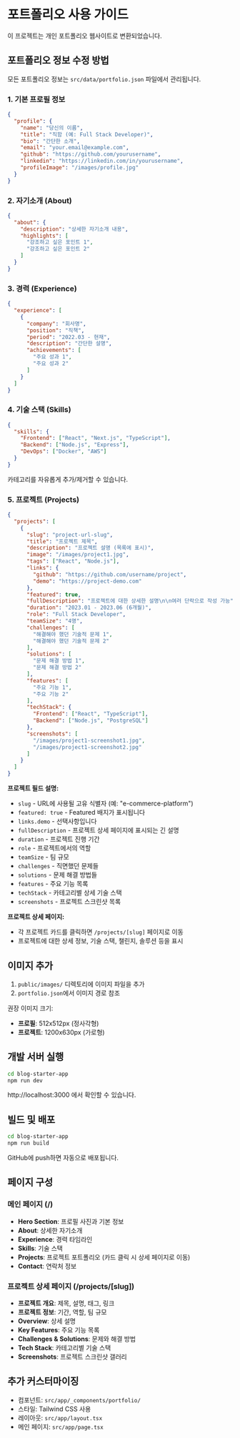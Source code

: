 # 포트폴리오 사용 가이드

이 프로젝트는 개인 포트폴리오 웹사이트로 변환되었습니다.

## 포트폴리오 정보 수정 방법

모든 포트폴리오 정보는 `src/data/portfolio.json` 파일에서 관리됩니다.

### 1. 기본 프로필 정보

```json
{
  "profile": {
    "name": "당신의 이름",
    "title": "직함 (예: Full Stack Developer)",
    "bio": "간단한 소개",
    "email": "your.email@example.com",
    "github": "https://github.com/yourusername",
    "linkedin": "https://linkedin.com/in/yourusername",
    "profileImage": "/images/profile.jpg"
  }
}
```

### 2. 자기소개 (About)

```json
{
  "about": {
    "description": "상세한 자기소개 내용",
    "highlights": [
      "강조하고 싶은 포인트 1",
      "강조하고 싶은 포인트 2"
    ]
  }
}
```

### 3. 경력 (Experience)

```json
{
  "experience": [
    {
      "company": "회사명",
      "position": "직책",
      "period": "2022.03 - 현재",
      "description": "간단한 설명",
      "achievements": [
        "주요 성과 1",
        "주요 성과 2"
      ]
    }
  ]
}
```

### 4. 기술 스택 (Skills)

```json
{
  "skills": {
    "Frontend": ["React", "Next.js", "TypeScript"],
    "Backend": ["Node.js", "Express"],
    "DevOps": ["Docker", "AWS"]
  }
}
```

카테고리를 자유롭게 추가/제거할 수 있습니다.

### 5. 프로젝트 (Projects)

```json
{
  "projects": [
    {
      "slug": "project-url-slug",
      "title": "프로젝트 제목",
      "description": "프로젝트 설명 (목록에 표시)",
      "image": "/images/project1.jpg",
      "tags": ["React", "Node.js"],
      "links": {
        "github": "https://github.com/username/project",
        "demo": "https://project-demo.com"
      },
      "featured": true,
      "fullDescription": "프로젝트에 대한 상세한 설명\n\n여러 단락으로 작성 가능",
      "duration": "2023.01 - 2023.06 (6개월)",
      "role": "Full Stack Developer",
      "teamSize": "4명",
      "challenges": [
        "해결해야 했던 기술적 문제 1",
        "해결해야 했던 기술적 문제 2"
      ],
      "solutions": [
        "문제 해결 방법 1",
        "문제 해결 방법 2"
      ],
      "features": [
        "주요 기능 1",
        "주요 기능 2"
      ],
      "techStack": {
        "Frontend": ["React", "TypeScript"],
        "Backend": ["Node.js", "PostgreSQL"]
      },
      "screenshots": [
        "/images/project1-screenshot1.jpg",
        "/images/project1-screenshot2.jpg"
      ]
    }
  ]
}
```

**프로젝트 필드 설명:**
- `slug` - URL에 사용될 고유 식별자 (예: "e-commerce-platform")
- `featured: true` - Featured 배지가 표시됩니다
- `links.demo` - 선택사항입니다
- `fullDescription` - 프로젝트 상세 페이지에 표시되는 긴 설명
- `duration` - 프로젝트 진행 기간
- `role` - 프로젝트에서의 역할
- `teamSize` - 팀 규모
- `challenges` - 직면했던 문제들
- `solutions` - 문제 해결 방법들
- `features` - 주요 기능 목록
- `techStack` - 카테고리별 상세 기술 스택
- `screenshots` - 프로젝트 스크린샷 목록

**프로젝트 상세 페이지:**
- 각 프로젝트 카드를 클릭하면 `/projects/[slug]` 페이지로 이동
- 프로젝트에 대한 상세 정보, 기술 스택, 챌린지, 솔루션 등을 표시

## 이미지 추가

1. `public/images/` 디렉토리에 이미지 파일을 추가
2. `portfolio.json`에서 이미지 경로 참조

권장 이미지 크기:
- **프로필**: 512x512px (정사각형)
- **프로젝트**: 1200x630px (가로형)

## 개발 서버 실행

```bash
cd blog-starter-app
npm run dev
```

http://localhost:3000 에서 확인할 수 있습니다.

## 빌드 및 배포

```bash
cd blog-starter-app
npm run build
```

GitHub에 push하면 자동으로 배포됩니다.

## 페이지 구성

### 메인 페이지 (/)
- **Hero Section**: 프로필 사진과 기본 정보
- **About**: 상세한 자기소개
- **Experience**: 경력 타임라인
- **Skills**: 기술 스택
- **Projects**: 프로젝트 포트폴리오 (카드 클릭 시 상세 페이지로 이동)
- **Contact**: 연락처 정보

### 프로젝트 상세 페이지 (/projects/[slug])
- **프로젝트 개요**: 제목, 설명, 태그, 링크
- **프로젝트 정보**: 기간, 역할, 팀 규모
- **Overview**: 상세 설명
- **Key Features**: 주요 기능 목록
- **Challenges & Solutions**: 문제와 해결 방법
- **Tech Stack**: 카테고리별 기술 스택
- **Screenshots**: 프로젝트 스크린샷 갤러리

## 추가 커스터마이징

- 컴포넌트: `src/app/_components/portfolio/`
- 스타일: Tailwind CSS 사용
- 레이아웃: `src/app/layout.tsx`
- 메인 페이지: `src/app/page.tsx`
